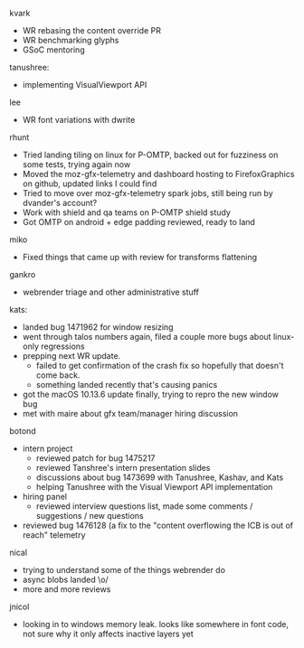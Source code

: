 kvark
  * WR rebasing the content override PR
  * WR benchmarking glyphs
  * GSoC mentoring

tanushree:
  * implementing VisualViewport API 

lee
  * WR font variations with dwrite

rhunt
  * Tried landing tiling on linux for P-OMTP, backed out for fuzziness on some tests, trying again now
  * Moved the moz-gfx-telemetry and dashboard hosting to FirefoxGraphics on github, updated links I could find
  * Tried to move over moz-gfx-telemetry spark jobs, still being run by dvander's account?
  * Work with shield and qa teams on P-OMTP shield study
  * Got OMTP on android + edge padding reviewed, ready to land

miko
  * Fixed things that came up with review for transforms flattening

gankro
  * webrender triage and other administrative stuff

kats:
  * landed bug 1471962 for window resizing
  * went through talos numbers again, filed a couple more bugs about linux-only regressions
  * prepping next WR update.
    * failed to get confirmation of the crash fix so hopefully that doesn't come back.
    * something landed recently that's causing panics
  * got the macOS 10.13.6 update finally, trying to repro the new window bug
  * met with maire about gfx team/manager hiring discussion

botond
  * intern project 
    * reviewed patch for bug 1475217 
    * reviewed Tanshree's intern presentation slides 
    * discussions about bug 1473699 with Tanushree, Kashav, and Kats 
    * helping Tanushree with the Visual Viewport API implementation 
  * hiring panel 
    * reviewed interview questions list, made some comments / suggestions / new questions 
  * reviewed bug 1476128 (a fix to the "content overflowing the ICB is out of reach" telemetry

nical
  * trying to understand some of the things webrender do
  * async blobs landed \o/
  * more and more reviews

jnicol
  * looking in to windows memory leak. looks like somewhere in font code, not sure why it only affects inactive layers yet
